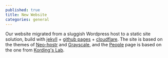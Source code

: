 ```yaml
---
published: true
title: New Website
categories: general
---
```


Our website migrated from a sluggish Wordpress host to a static site solution, build with [jekyll](https://jekyllrb.com) + [github pages](https://pages.github.com) + [cloudflare](https://www.cloudflare.com). The site is based on the themes of [Neo-hpstr](https://github.com/aron-bordin/neo-hpstr-jekyll-theme) and [Grayscale](https://github.com/jeromelachaud/grayscale-theme), and the [People](/people) page is based on the one from [Kording's Lab](http://kordinglab.com/).
